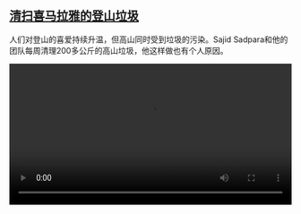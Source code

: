 <!--1693725424000-->
[清扫喜马拉雅的登山垃圾](https://www.dw.com/zh/%E6%B8%85%E6%89%AB%E5%96%9C%E9%A9%AC%E6%8B%89%E9%9B%85%E7%9A%84%E7%99%BB%E5%B1%B1%E5%9E%83%E5%9C%BE/a-66663850)
------

<p>人们对登山的喜爱持续升温，但高山同时受到垃圾的污染。Sajid Sadpara和他的团队每周清理200多公斤的高山垃圾，他这样做也有个人原因。</small></p><video src="https://tvdownloaddw-a.akamaihd.net/dwtv_video/flv/vdt_zh/2023/bchi230829_001_himalayawide_01r_AVC_1280x720.mp4" controls style="width:100%"></video>
